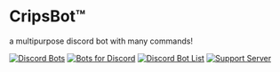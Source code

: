 # CripsBot™
a multipurpose discord bot with many commands!

[![Discord Bots](https://discordbots.org/api/widget/408741303837392926.svg)](https://discordbots.org/bot/408741303837392926)
[![Bots for Discord](https://botsfordiscord.com/api/bot/408741303837392926/widget?theme=dark)](https://botsfordiscord.com/bots/408741303837392926)
[![Discord Bot List](https://discordbotlist.com/bots/408741303837392926/widget)](https://discordbotlist.com/bots/408741303837392926)
[![Support Server](https://discordapp.com/api/guilds/291563214649688064/embed.png?style=banner3)](https://discord.gg/AY6z42D)
